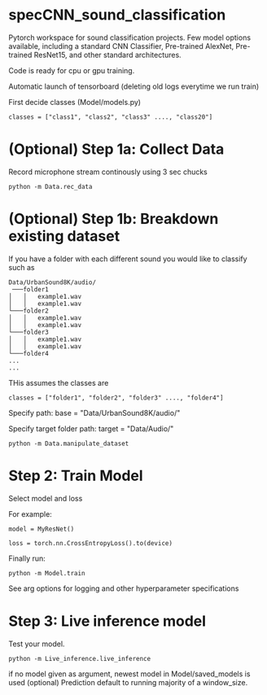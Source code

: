 # specCNN_sound_classification
Pytorch workspace for sound classification projects. Few model options available, including a standard CNN Classifier, Pre-trained AlexNet, Pre-trained ResNet15, and other standard architectures.

Code is ready for cpu or gpu training.

Automatic launch of tensorboard (deleting old logs everytime we run train)

First decide classes (Model/models.py)
```
classes = ["class1", "class2", "class3" ...., "class20"]
```

# (Optional) Step 1a: Collect Data
Record microphone stream continously using 3 sec chucks 

```
python -m Data.rec_data
```

# (Optional) Step 1b: Breakdown existing dataset
If you have a folder with each different sound you would like to classify such as
```
Data/UrbanSound8K/audio/
 ───folder1
│   │   example1.wav
│   │   example1.wav      
└───folder2
│   │   example1.wav
│   │   example1.wav      
└───folder3
│   │   example1.wav
│   │   example1.wav      
└───folder4 
...
...

```
THis assumes the classes are 

```
classes = ["folder1", "folder2", "folder3" ...., "folder4"]
```

Specify path: 
base = "Data/UrbanSound8K/audio/"

Specify target folder path: 
target = "Data/Audio/"

```
python -m Data.manipulate_dataset
```

# Step 2: Train Model

Select model and loss

For example:
```
model = MyResNet()
```
```
loss = torch.nn.CrossEntropyLoss().to(device)
```
Finally run: 
```
python -m Model.train 
```
See arg options for logging and other hyperparameter specifications 

# Step 3: Live inference model

Test your model. 

```
python -m Live_inference.live_inference 
```

if no model given as argument, newest model in Model/saved_models is used
(optional) Prediction default to running majority of a window_size.
